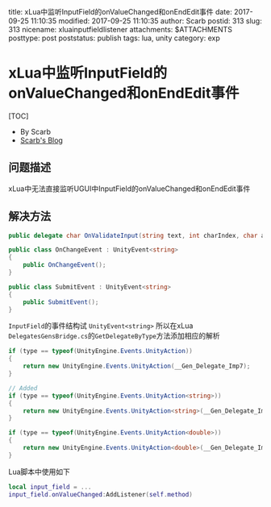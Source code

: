 title: xLua中监听InputField的onValueChanged和onEndEdit事件
date: 2017-09-25 11:10:35
modified: 2017-09-25 11:10:35
author: Scarb
postid: 313
slug: 313
nicename: xluainputfieldlistener
attachments: $ATTACHMENTS
posttype: post
poststatus: publish
tags: lua, unity
category: exp

# xLua中监听InputField的onValueChanged和onEndEdit事件

[TOC]

- By Scarb
- [Scarb's Blog](http://47.106.131.90/blog)

## 问题描述

xLua中无法直接监听UGUI中InputField的onValueChanged和onEndEdit事件

## 解决方法

```C#
public delegate char OnValidateInput(string text, int charIndex, char addedChar);

public class OnChangeEvent : UnityEvent<string>
{
    public OnChangeEvent();
}

public class SubmitEvent : UnityEvent<string>
{
    public SubmitEvent();
}
```

`InputField`的事件结构试 `UnityEvent<string>`
所以在xLua `DelegatesGensBridge.cs`的`GetDelegateByType`方法添加相应的解析

```C#
if (type == typeof(UnityEngine.Events.UnityAction))
{
    return new UnityEngine.Events.UnityAction(__Gen_Delegate_Imp7);
}

// Added
if (type == typeof(UnityEngine.Events.UnityAction<string>))
{
    return new UnityEngine.Events.UnityAction<string>(__Gen_Delegate_Imp11);
}

if (type == typeof(UnityEngine.Events.UnityAction<double>))
{
    return new UnityEngine.Events.UnityAction<double>(__Gen_Delegate_Imp12);
}
```

Lua脚本中使用如下

```lua
local input_field = ...
input_field.onValueChanged:AddListener(self.method)
```